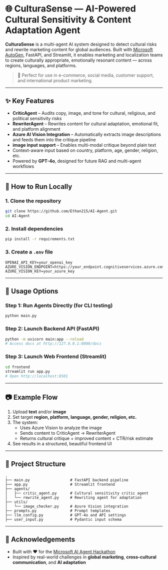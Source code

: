 # 🌐 CulturaSense — AI-Powered Cultural Sensitivity & Content Adaptation Agent

**CulturaSense** is a multi-agent AI system designed to detect cultural risks and rewrite marketing content for global audiences. Built with [Microsoft AutoGen](https://github.com/microsoft/autogen), FastAPI, and Streamlit, it enables marketing and localization teams to create culturally appropriate, emotionally resonant content — across regions, languages, and platforms.

> 🎯 Perfect for use in e-commerce, social media, customer support, and international product marketing.

---

## ✨ Key Features

- **CriticAgent** – Audits copy, image, and tone for cultural, religious, and political sensitivity risks  
- **RewriterAgent** – Rewrites content for cultural adaptation, emotional fit, and platform alignment  
- **Azure AI Vision Integration** – Automatically extracts image descriptions and feeds them into the critique pipeline  
- **image input support** – Enables multi-modal critique beyond plain text  
- Context-aware input based on country, platform, age, gender, religion, etc.  
- Powered by **GPT-4o**, designed for future RAG and multi-agent workflows  

---

## 🧪 How to Run Locally

### 1. Clone the repository

```bash
git clone https://github.com/Ethan215/AI-Agent.git
cd AI-Agent
```

### 2. Install dependencies

```bash
pip install -r requirements.txt
```

### 3. Create a `.env` file

```env
OPENAI_API_KEY=your_openai_key
AZURE_VISION_ENDPOINT=https://your_endpoint.cognitiveservices.azure.com
AZURE_VISION_KEY=your_azure_key
```

---

## 🚀 Usage Options

### Step 1: Run Agents Directly (for CLI testing)

```bash
python main.py
```

### Step 2: Launch Backend API (FastAPI)

```bash
python -m uvicorn main:app --reload
# Access docs at http://127.0.0.1:8000/docs
```

### Step 3: Launch Web Frontend (Streamlit)

```bash
cd frontend
streamlit run app.py
# Open http://localhost:8501
```

---

## 📷 Example Flow

1. Upload **text** and/or **image**
2. Set target **region, platform, language, gender, religion, etc.**
3. The system:
   - Uses Azure Vision to analyze the image
   - Sends content to CriticAgent → RewriterAgent
   - Returns cultural critique + improved content + CTR/risk estimate
4. See results in a structured, beautiful frontend UI

---

## 🧱 Project Structure

```
.
├── main.py                  # FastAPI backend pipeline
├── app.py                   # Streamlit frontend
├── agents/
│   ├── critic_agent.py      # Cultural sensitivity critic agent
│   └── rewrite_agent.py     # Rewriting agent for adaptation
├── utils/
│   └── image_checker.py     # Azure Vision integration
├── prompts.py               # Prompt templates
├── llm_config.py            # GPT-4o and API settings
├── user_input.py            # Pydantic input schema
```

---

## 🙌 Acknowledgements

- Built with ❤️ for the [Microsoft AI Agent Hackathon](https://github.com/microsoft/autogen)
- Inspired by real-world challenges in **global marketing**, **cross-cultural communication**, and **AI adaptation**
